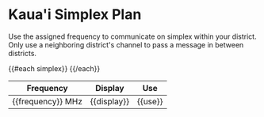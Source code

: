 # Kaua'i Simplex Plan

Use the assigned frequency to communicate on simplex within your
district.  Only use a neighboring district's channel to pass a
message in between districts.

<table class="table table-striped table-bordered table-hover table-condensed">
  <thead>
    <tr>
      <th>Frequency</th>
      <th>Display</th>
      <th>Use</th>
    </tr>
  </thead>
  <tbody>
    {{#each simplex}}
    <tr>
      <td>{{frequency}} MHz</td>
      <td>{{display}}</td>
      <td>{{use}}</td>
    </tr>
    {{/each}}
  </tbody>
</table>

